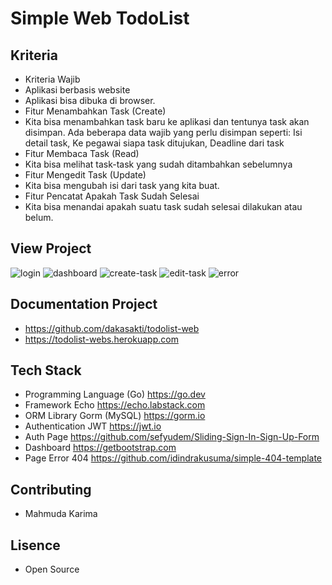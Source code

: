 # Simple Web TodoList

## Kriteria

- Kriteria Wajib
- Aplikasi berbasis website
- Aplikasi bisa dibuka di browser.
- Fitur Menambahkan Task (Create)
- Kita bisa menambahkan task baru ke aplikasi dan tentunya task akan disimpan. Ada beberapa data wajib yang perlu disimpan seperti: Isi detail task, Ke pegawai siapa task ditujukan, Deadline dari task
- Fitur Membaca Task (Read)
- Kita bisa melihat task-task yang sudah ditambahkan sebelumnya
- Fitur Mengedit Task (Update)
- Kita bisa mengubah isi dari task yang kita buat.
- Fitur Pencatat Apakah Task Sudah Selesai
- Kita bisa menandai apakah suatu task sudah selesai dilakukan atau belum.

## View Project
![login](https://user-images.githubusercontent.com/88183888/183925090-22abef76-f4b5-49b2-a12b-393c83322a63.jpg)
![dashboard](https://user-images.githubusercontent.com/88183888/183925251-f2c7da75-e35f-4a8d-ac78-58c339f950a1.jpg)
![create-task](https://user-images.githubusercontent.com/88183888/183927077-a786a9dc-9acb-48d5-9b9e-d189f8873e56.jpg)
![edit-task](https://user-images.githubusercontent.com/88183888/183925295-5402f7a9-219f-47ea-8724-13faf9a5a34a.jpg)
![error](https://user-images.githubusercontent.com/88183888/183926424-6798b40f-ba37-411a-9ff6-9950da4bbbca.jpg)


## Documentation Project

- https://github.com/dakasakti/todolist-web
- https://todolist-webs.herokuapp.com

## Tech Stack

- Programming Language (Go) https://go.dev
- Framework Echo https://echo.labstack.com
- ORM Library Gorm (MySQL) https://gorm.io
- Authentication JWT https://jwt.io
- Auth Page https://github.com/sefyudem/Sliding-Sign-In-Sign-Up-Form
- Dashboard https://getbootstrap.com
- Page Error 404 https://github.com/idindrakusuma/simple-404-template

## Contributing

- Mahmuda Karima

## Lisence

- Open Source
